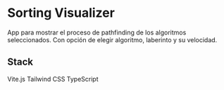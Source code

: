 # Sorting Visualizer

App para mostrar el proceso de pathfinding de los algoritmos seleccionados. Con opción de elegir algoritmo, laberinto y su velocidad.

## Stack

Vite.js
Tailwind CSS
TypeScript
